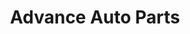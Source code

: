 ---
title: "Advance Auto Parts"
url: /college-park/advance-auto-parts-old-national-highway/
shop: Autoteile
---